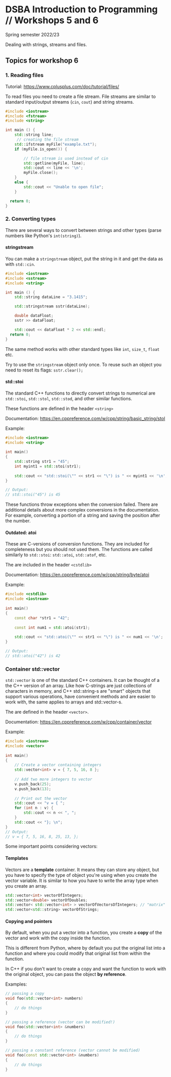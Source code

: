 # DSBA Introduction to Programming // Workshops 5 and 6
Spring semester 2022/23

Dealing with strings, streams and files.


## Topics for workshop 6

### 1. Reading files

Tutorial: https://www.cplusplus.com/doc/tutorial/files/

To read files you need to create a file stream. File streams are similar to standard input/output streams (`cin`, `cout`) and string streams.

```cpp
#include <iostream>
#include <fstream>
#include <string>

int main () {
    std::string line;
     // creating the file stream
    std::ifstream myFile("example.txt");
    if (myFile.is_open()) {

        // file stream is used instead of cin
        std::getline(myFile, line);
        std::cout << line << '\n';
        myFile.close();
    }
    else {
        std::cout << "Unable to open file"; 
    }

  return 0;
}
```


### 2. Converting types

There are several ways to convert between strings and other types (parse numbers like Python's `int(string)`).

#### stringstream

You can make a `stringstream` object, put the string in it and get the data as with `std::cin`.

```cpp
#include <iostream>
#include <sstream>
#include <string>

int main () {
    std::string dataLine = "3.1415";

    std::stringstream sstr(dataLine);

    double dataFloat;
    sstr >> dataFloat;

    std::cout << dataFloat * 2 << std::endl;
  return 0;
}
```

The same method works with other standard types like `int`, `size_t`, `float` etc.

Try to use the `stringstream` object only once. To reuse such an object you need to reset its flags: `sstr.clear();`



#### std::stoi

The standard C++ functions to directly convert strings to numerical are `std::stoi`, `std::stol`, `std::stod`, and other similar functions.

These functions are defined in the header `<string>`

Documentation: https://en.cppreference.com/w/cpp/string/basic_string/stol

Example:

```cpp
#include <iostream>
#include <string>
 
int main()
{
    std::string str1 = "45";
    int myint1 = std::stoi(str1);
 
    std::cout << "std::stoi(\"" << str1 << "\") is " << myint1 << '\n';
}

// Output:
// std::stoi("45") is 45
```

These functions throw exceptions when the conversion failed. There are additional details about more complex conversions in the documentation. For example, converting a portion of a string and saving the position after the number.


#### Outdated: atoi

These are C-versions of conversion functions. They are included for completeness but you should not used them. The functions are called similarly to `std::stoi`: `std::atoi`, `std::atof`, etc.

The are included in the header `<cstdlib>`

Documentation: https://en.cppreference.com/w/cpp/string/byte/atoi

Example:

```cpp
#include <cstdlib>
#include <iostream>
 
int main()
{
    const char *str1 = "42";
 
    const int num1 = std::atoi(str1);
 
    std::cout << "std::atoi(\"" << str1 << "\") is " << num1 << '\n';
}

// Output:
// std::atoi("42") is 42

```

### Container std::vector

`std::vector` is one of the standard C++ containers. It can be thought of a the C++ version of an array. Like how C-strings are just collections of characters in memory, and C++ std::string-s are "smart" objects that support various operations, have convenient methods and are easier to work with, the same applies to arrays and std::vector-s.

The are defined in the header `<vector>`.

Documentation: https://en.cppreference.com/w/cpp/container/vector

Example:
```cpp
#include <iostream>
#include <vector>
 
int main()
{
    // Create a vector containing integers
    std::vector<int> v = { 7, 5, 16, 8 };
 
    // Add two more integers to vector
    v.push_back(25);
    v.push_back(13);
 
    // Print out the vector
    std::cout << "v = { ";
    for (int n : v) {
        std::cout << n << ", ";
    }
    std::cout << "}; \n";
}
// Output:
// v = { 7, 5, 16, 8, 25, 13, };
```

Some important points considering vectors:


#### Templates

Vectors are a **template** container. It means they can store any object, but you have to specify the type of object you're using when you create the vector variable. It is similar to how you have to write the array type when you create an array.

```cpp
std::vector<int> vectorOfIntegers;
std::vector<double> vectorOfDoubles;
std::vector< std::vector<int> > vectorOfVectorsOfIntegers; // "matrix"
std::vector<std::string> vectorOfStrings;
```

#### Copying and pointers

By default, when you put a vector into a function, you create a **copy** of the vector and work with the copy inside the function.

This is different from Python, where by default you put the original list into a function and where you could modify that original list from within the function.

In C++ if you don't want to create a copy and want the function to work with the original object, you can pass the object **by reference**.

Examples:

```cpp
// passing a copy
void foo(std::vector<int> numbers)
{
    // do things
}

// passing a reference (vector can be modified!)
void foo(std::vector<int> &numbers)
{
    // do things
}

// passing a constant reference (vector cannot be modified)
void foo(const std::vector<int> &numbers)
{
    // do things
}

```
